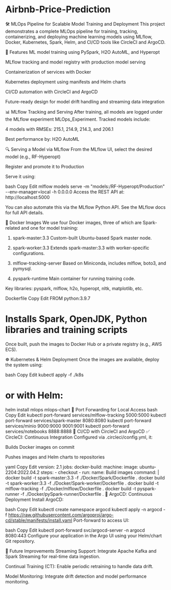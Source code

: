 # Airbnb-Price-Prediction

🛠️ MLOps Pipeline for Scalable Model Training and Deployment
This project demonstrates a complete MLOps pipeline for training, tracking, containerizing, and deploying machine learning models using MLflow, Docker, Kubernetes, Spark, Helm, and CI/CD tools like CircleCI and ArgoCD.

🚀 Features
ML model training using PySpark, H2O AutoML, and Hyperopt

MLflow tracking and model registry with production model serving

Containerization of services with Docker

Kubernetes deployment using manifests and Helm charts

CI/CD automation with CircleCI and ArgoCD

Future-ready design for model drift handling and streaming data integration

📊 MLflow Tracking and Serving
After training, all models are logged under the MLflow experiment MLOps_Experiment. Tracked models include:

4 models with RMSEs: 215.1, 214.9, 214.3, and 206.1

Best performance by: H2O AutoML

🔍 Serving a Model via MLflow
From the MLflow UI, select the desired model (e.g., RF-Hyperopt)

Register and promote it to Production

Serve it using:

bash
Copy
Edit
mlflow models serve -m "models:/RF-Hyperopt/Production" --env-manager=local -h 0.0.0.0
Access the REST API at: http://localhost:5000

You can also automate this via the MLflow Python API. See the MLflow docs for full API details.

🐳 Docker Images
We use four Docker images, three of which are Spark-related and one for model training:

1. spark-master:3.3
Custom-built Ubuntu-based Spark master node.

2. spark-worker:3.3
Extends spark-master:3.3 with worker-specific configurations.

3. mlflow-tracking-server
Based on Miniconda, includes mlflow, boto3, and pymysql.

4. pyspark-runtime
Main container for running training code.

Key libraries: pyspark, mlflow, h2o, hyperopt, nltk, matplotlib, etc.

Dockerfile
Copy
Edit
FROM python:3.9.7
# Installs Spark, OpenJDK, Python libraries and training scripts
Once built, push the images to Docker Hub or a private registry (e.g., AWS ECS).

☸️ Kubernetes & Helm Deployment
Once the images are available, deploy the system using:

bash
Copy
Edit
kubectl apply -f ./k8s
# or with Helm:
helm install mlops mlops-chart
🔁 Port Forwarding for Local Access
bash
Copy
Edit
kubectl port-forward services/mlflow-tracking 5000:5000
kubectl port-forward services/spark-master 8080:8080
kubectl port-forward services/minio 9000:9000 9001:9001
kubectl port-forward services/notebooks 8888:8888
🔄 CI/CD with CircleCI and ArgoCD
✅ CircleCI: Continuous Integration
Configured via .circleci/config.yml, it:

Builds Docker images on commit

Pushes images and Helm charts to repositories

yaml
Copy
Edit
version: 2.1
jobs:
  docker-build:
    machine:
      image: ubuntu-2204:2022.04.2
    steps:
      - checkout
      - run:
          name: Build images
          command: |
            docker build -t spark-master:3.3 -f ./Docker/Spark/Dockerfile .
            docker build -t spark-worker:3.3 -f ./Docker/Spark-worker/Dockerfile .
            docker build -t mlflow-tracking -f ./Docker/mlflow/Dockerfile .
            docker build -t pyspark-runner -f ./Docker/pySpark-runner/Dockerfile .
🚢 ArgoCD: Continuous Deployment
Install ArgoCD:

bash
Copy
Edit
kubectl create namespace argocd
kubectl apply -n argocd -f https://raw.githubusercontent.com/argoproj/argo-cd/stable/manifests/install.yaml
Port-forward to access UI:

bash
Copy
Edit
kubectl port-forward svc/argocd-server -n argocd 8080:443
Configure your application in the Argo UI using your Helm/chart Git repository.

🔮 Future Improvements
Streaming Support: Integrate Apache Kafka and Spark Streaming for real-time data ingestion.

Continual Training (CT): Enable periodic retraining to handle data drift.

Model Monitoring: Integrate drift detection and model performance monitoring.
